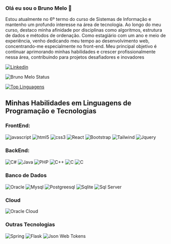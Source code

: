 ### Olá eu sou o Bruno Melo 👋

Estou atualmente no 6º termo do curso de Sistemas de Informação e mantenho um profundo interesse na área de tecnologia. Ao longo do meu curso, destaco minha afinidade por disciplinas como algoritmos, estrutura de dados e métodos de ordenação. Como estagiário com um ano e meio de experiência, venho dedicando meu tempo ao desenvolvimento web, concentrando-me especialmente no front-end. Meu principal objetivo é continuar aprimorando minhas habilidades e crescer profissionalmente nessa área, contribuindo para projetos desafiadores e inovadores

[![Linkedin](https://img.shields.io/badge/LinkedIn-0077B5?style=for-the-badge&logo=linkedin&logoColor=white
)](https://www.linkedin.com/in/bruno-melo-246829187/)

![Bruno Melo Status](https://github-readme-stats.vercel.app/api?username=karanalpe&show_icons=true)

[![Top Linguagens](https://github-readme-stats.vercel.app/api/top-langs/?username=brunomelo283&layout=compact)](https://github.com/anuraghazra/github-readme-stats)

## Minhas Habilidades em Linguagens de Programação e Tecnologias


### FrontEnd:

<div style="display: inline_block">
    <img align="center" alt="javascript" src="https://img.shields.io/badge/JavaScript-F7DF1E?style=for-the-badge&logo=javascript&logoColor=black">
    <img align="center" alt="html5" src="https://img.shields.io/badge/HTML5-E34F26?style=for-the-badge&logo=html5&logoColor=white">
    <img align="center" alt="css3" src="https://img.shields.io/badge/CSS3-1572B6?style=for-the-badge&logo=css3&logoColor=white">
    <img align="center" alt="React" src="https://img.shields.io/badge/React-20232A?style=for-the-badge&logo=react&logoColor=61DAFB">
    <img align="center" alt="Bootstrap" src="https://img.shields.io/badge/Bootstrap-563D7C?style=for-the-badge&logo=bootstrap&logoColor=white">
    <img align="center" alt="Tailwind" src="https://img.shields.io/badge/Tailwind_CSS-38B2AC?style=for-the-badge&logo=tailwind-css&logoColor=white">
    <img align="center" alt="Jquery" src="https://img.shields.io/badge/jQuery-0769AD?style=for-the-badge&logo=jquery&logoColor=white">

</div>


### BackEnd:

<div style="display: inline_block">
    <img align="center" alt="C#" src="https://img.shields.io/badge/C%23-239120?style=for-the-badge&logo=c-sharp&logoColor=white">
    <img align="center" alt="Java" src="https://img.shields.io/badge/Java-ED8B00?style=for-the-badge&logo=openjdk&logoColor=white">
    <img align="center" alt="PHP" src="https://img.shields.io/badge/PHP-777BB4?style=for-the-badge&logo=php&logoColor=white">
    <img align="center" alt="C++" src="https://img.shields.io/badge/C%2B%2B-00599C?style=for-the-badge&logo=c%2B%2B&logoColor=white">
    <img align="center" alt="C" src="https://img.shields.io/badge/C-00599C?style=for-the-badge&logo=c&logoColor=white">
     <img align="center" alt="C" src="https://img.shields.io/badge/Python-3776AB?style=for-the-badge&logo=python&logoColor=white">
   

</div>




### Banco de Dados

<div style="display: inline_block">
    <img align="center" alt="Oracle" src="https://img.shields.io/badge/Oracle-F80000?style=for-the-badge&logo=Oracle&logoColor=white">
    <img align="center" alt="Mysql" src="https://img.shields.io/badge/MySQL-005C84?style=for-the-badge&logo=mysql&logoColor=white">
    <img align="center" alt="Postgreesql" src="https://img.shields.io/badge/PostgreSQL-316192?style=for-the-badge&logo=postgresql&logoColor=white">
    <img align="center" alt="Sqlite" src="https://img.shields.io/badge/SQLite-07405E?style=for-the-badge&logo=sqlite&logoColor=white">
    <img align="center" alt="Sql Server" src="https://img.shields.io/badge/Microsoft_SQL_Server-CC2927?style=for-the-badge&logo=microsoft-sql-server&logoColor=white">
   

</div>


### Cloud

<div style="display: inline_block">
    <img align="center" alt="Oracle Cloud" src="https://img.shields.io/badge/Oracle-F80000?style=for-the-badge&logo=oracle&logoColor=black">
   
   

</div>


### Outras Tecnologias

<div style="display: inline_block">
    <img align="center" alt="Spring" src="https://img.shields.io/badge/Spring-6DB33F?style=for-the-badge&logo=spring&logoColor=white">
    <img align="center" alt="Flask" src="https://img.shields.io/badge/Flask-000000?style=for-the-badge&logo=flask&logoColor=white">
    <img align="center" alt="Json Web Tokens" src="https://img.shields.io/badge/json%20web%20tokens-323330?style=for-the-badge&logo=json-web-tokens&logoColor=pink">
   
   

</div>
